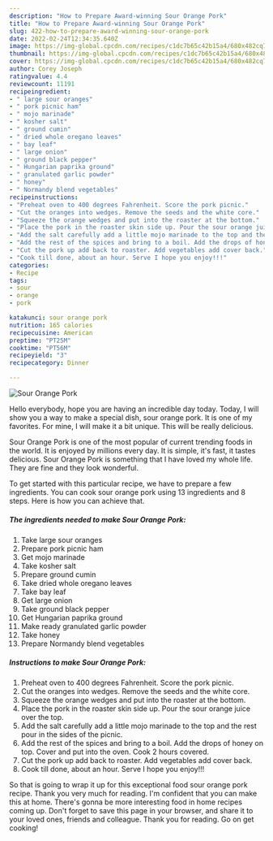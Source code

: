 ```yaml
---
description: "How to Prepare Award-winning Sour Orange Pork"
title: "How to Prepare Award-winning Sour Orange Pork"
slug: 422-how-to-prepare-award-winning-sour-orange-pork
date: 2022-02-24T12:34:35.640Z
image: https://img-global.cpcdn.com/recipes/c1dc7b65c42b15a4/680x482cq70/sour-orange-pork-recipe-main-photo.jpg
thumbnail: https://img-global.cpcdn.com/recipes/c1dc7b65c42b15a4/680x482cq70/sour-orange-pork-recipe-main-photo.jpg
cover: https://img-global.cpcdn.com/recipes/c1dc7b65c42b15a4/680x482cq70/sour-orange-pork-recipe-main-photo.jpg
author: Corey Joseph
ratingvalue: 4.4
reviewcount: 11191
recipeingredient:
- " large sour oranges"
- " pork picnic ham"
- " mojo marinade"
- " kosher salt"
- " ground cumin"
- " dried whole oregano leaves"
- " bay leaf"
- " large onion"
- " ground black pepper"
- " Hungarian paprika ground"
- " granulated garlic powder"
- " honey"
- " Normandy blend vegetables"
recipeinstructions:
- "Preheat oven to 400 degrees Fahrenheit. Score the pork picnic."
- "Cut the oranges into wedges. Remove the seeds and the white core."
- "Squeeze the orange wedges and put into the roaster at the bottom."
- "Place the pork in the roaster skin side up. Pour the sour orange juice over the top."
- "Add the salt carefully add a little mojo marinade to the top and the rest pour in the sides of the picnic."
- "Add the rest of the spices and bring to a boil. Add the drops of honey on top. Cover and put into the oven. Cook 2 hours covered."
- "Cut the pork up add back to roaster. Add vegetables add cover back."
- "Cook till done, about an hour. Serve I hope you enjoy!!!"
categories:
- Recipe
tags:
- sour
- orange
- pork

katakunci: sour orange pork 
nutrition: 165 calories
recipecuisine: American
preptime: "PT25M"
cooktime: "PT56M"
recipeyield: "3"
recipecategory: Dinner

---
```



![Sour Orange Pork](https://img-global.cpcdn.com/recipes/c1dc7b65c42b15a4/680x482cq70/sour-orange-pork-recipe-main-photo.jpg)

Hello everybody, hope you are having an incredible day today. Today, I will show you a way to make a special dish, sour orange pork. It is one of my favorites. For mine, I will make it a bit unique. This will be really delicious.



Sour Orange Pork is one of the most popular of current trending foods in the world. It is enjoyed by millions every day. It is simple, it's fast, it tastes delicious. Sour Orange Pork is something that I have loved my whole life. They are fine and they look wonderful.


To get started with this particular recipe, we have to prepare a few ingredients. You can cook sour orange pork using 13 ingredients and 8 steps. Here is how you can achieve that.

<!--inarticleads1-->

##### The ingredients needed to make Sour Orange Pork:

1. Take  large sour oranges
1. Prepare  pork picnic ham
1. Get  mojo marinade
1. Take  kosher salt
1. Prepare  ground cumin
1. Take  dried whole oregano leaves
1. Take  bay leaf
1. Get  large onion
1. Take  ground black pepper
1. Get  Hungarian paprika ground
1. Make ready  granulated garlic powder
1. Take  honey
1. Prepare  Normandy blend vegetables




<!--inarticleads2-->

##### Instructions to make Sour Orange Pork:

1. Preheat oven to 400 degrees Fahrenheit. Score the pork picnic.
1. Cut the oranges into wedges. Remove the seeds and the white core.
1. Squeeze the orange wedges and put into the roaster at the bottom.
1. Place the pork in the roaster skin side up. Pour the sour orange juice over the top.
1. Add the salt carefully add a little mojo marinade to the top and the rest pour in the sides of the picnic.
1. Add the rest of the spices and bring to a boil. Add the drops of honey on top. Cover and put into the oven. Cook 2 hours covered.
1. Cut the pork up add back to roaster. Add vegetables add cover back.
1. Cook till done, about an hour. Serve I hope you enjoy!!!




So that is going to wrap it up for this exceptional food sour orange pork recipe. Thank you very much for reading. I'm confident that you can make this at home. There's gonna be more interesting food in home recipes coming up. Don't forget to save this page in your browser, and share it to your loved ones, friends and colleague. Thank you for reading. Go on get cooking!
